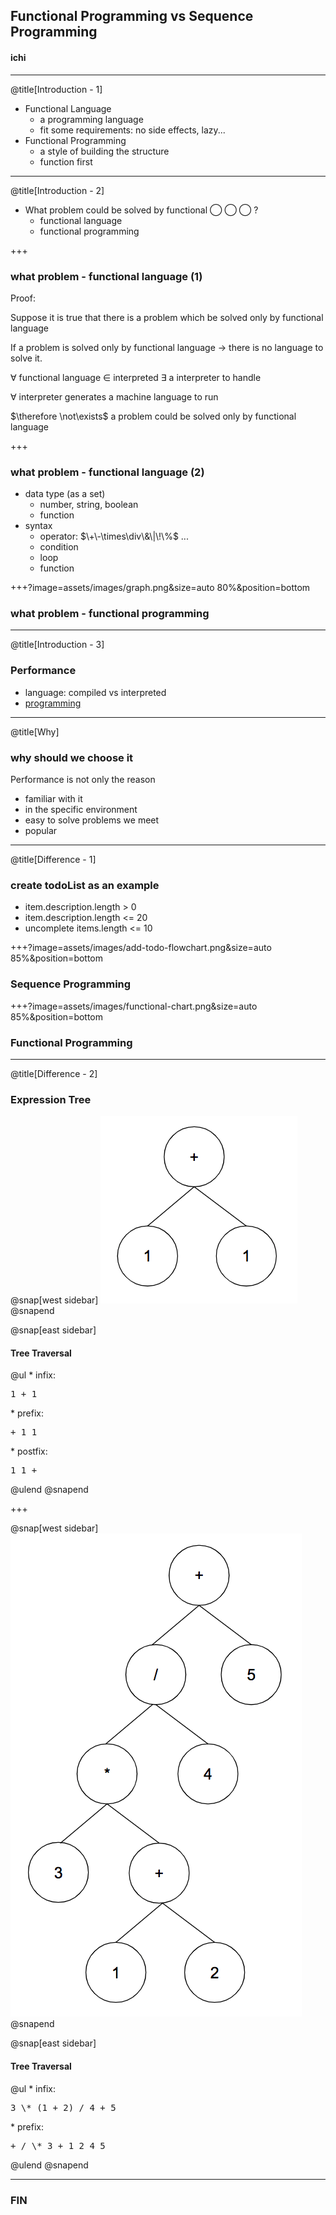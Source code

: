 ## Functional Programming vs Sequence Programming

#### <span class="speaker">ichi</span>

---
@title[Introduction - 1]

* Functional Language
  * a programming language
  * fit some requirements: no side effects, lazy...
* Functional Programming
  * a style of building the structure
  * function first

---
@title[Introduction - 2]

* What problem could be solved by functional ◯ ◯ ◯ ?
  * functional language
  * functional programming

+++

### what problem - functional language (1)

Proof:

<div class="proof">

Suppose it is true that there is a problem which be solved only by functional language <br>

If a problem is solved only by functional language $\rightarrow$ there is no language to solve it.<br>

$\forall$ functional language $\in$  interpreted $\exists$ a interpreter to handle<br>

$\forall$ interpreter generates a machine language to run<br>

$\therefore \not\exists$ a problem could be solved only by functional language

</div>

+++

### what problem - functional language (2)

* data type (as a set)
  * number, string, boolean
  * function
* syntax
  * operator: $\+\-\times\div\&\|\!\%$ ...
  * condition
  * loop
  * function

+++?image=assets/images/graph.png&size=auto 80%&position=bottom

### what problem - functional programming

---
@title[Introduction - 3]

### Performance

* language: compiled vs interpreted
* [programming](#/2/3)

---
@title[Why]

### why should we choose it

Performance is not only the reason

* familiar with it
* in the specific environment
* easy to solve problems we meet
* popular

---
@title[Difference - 1]

### create todoList as an example

* item.description.length > 0
* item.description.length <= 20
* uncomplete items.length <= 10

+++?image=assets/images/add-todo-flowchart.png&size=auto 85%&position=bottom

### Sequence Programming

+++?image=assets/images/functional-chart.png&size=auto 85%&position=bottom

### Functional Programming

---
@title[Difference - 2]

### Expression Tree

@snap[west sidebar]
![formula-tree-1](assets/images/formula-tree-1.png)
@snapend

@snap[east sidebar]
  <h4>Tree Traversal</h4>
  @ul
    * infix: <pre>1 + 1</pre>
    * prefix: <pre>+ 1 1</pre>
    * postfix: <pre>1 1 +</pre>
  @ulend
@snapend

+++

@snap[west sidebar]
![formula-tree-2](assets/images/formula-tree-2.png)
@snapend

@snap[east sidebar]
  <h4>Tree Traversal</h4>
  @ul
    * infix: <pre>3 \* (1 + 2) / 4 + 5</pre>
    * prefix: <pre>+ / \* 3 + 1 2 4 5</pre>
  @ulend
@snapend

---

### FIN
